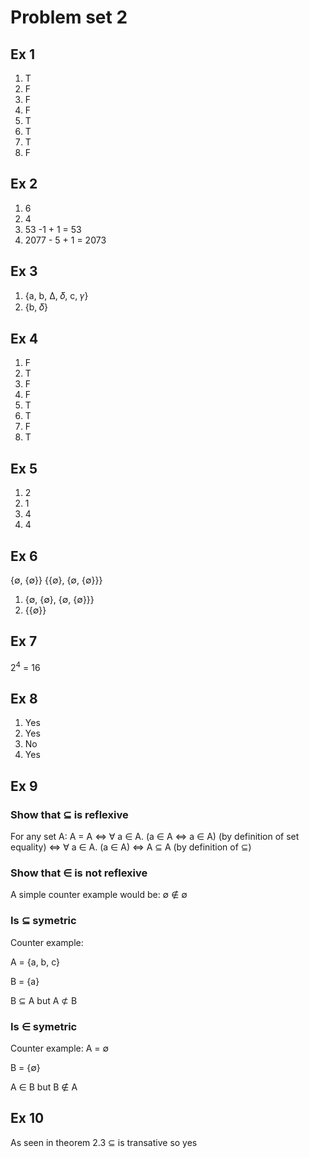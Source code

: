 # Problem set 2
## Ex 1
1. T
2. F
3. F
4. F
5. T
6. T
7. T
8. F

## Ex 2
1. 6
2. 4
3. 53 -1 + 1 = 53
4. 2077 - 5 + 1 = 2073

## Ex 3
1. {a, b, Δ, 𝛿, c, 𝛾}
2. {b, 𝛿}

## Ex 4
1. F
2. T
3. F
4. F
5. T
6. T
7. F
8. T

## Ex 5
1. 2
2. 1
3. 4
4. 4

## Ex 6
{∅, {∅}} {{∅}, {∅, {∅}}}
1. {∅, {∅}, {∅, {∅}}}
2. {{∅}}
## Ex 7
2<sup>4</sup> = 16
## Ex 8
1. Yes
2. Yes
3. No
4. Yes

## Ex 9
### Show that ⊆ is reflexive
For any set A:
A = A
<=> ∀ a ∈ A. (a ∈ A <=> a ∈ A) (by definition of set equality)
<=> ∀ a ∈ A. (a ∈ A)
<=> A ⊆ A (by definition of ⊆)
### Show that ∈ is not reflexive
A simple counter example would be:
∅ ∉ ∅
### Is  ⊆ symetric
Counter example:

A = {a, b, c}

B = {a}

B ⊆ A but A ⊄ B
### Is ∈ symetric
Counter example:
A = ∅

B = {∅}

A ∈ B but B ∉ A

## Ex 10
As seen in theorem 2.3 ⊆ is transative so yes
